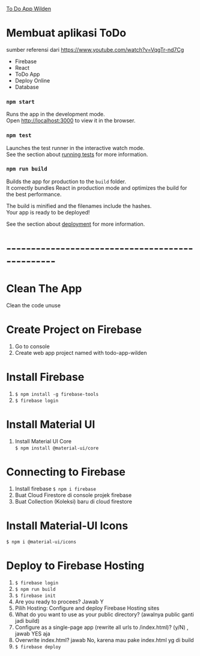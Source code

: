 [To Do App Wilden](https://todo-app-wilden.web.app/)

# Membuat aplikasi ToDo
sumber referensi dari https://www.youtube.com/watch?v=VqgTr-nd7Cg

- Firebase
- React
- ToDo App
- Deploy Online
- Database

### `npm start`

Runs the app in the development mode.<br />
Open [http://localhost:3000](http://localhost:3000) to view it in the browser.


### `npm test`

Launches the test runner in the interactive watch mode.<br />
See the section about [running tests](https://facebook.github.io/create-react-app/docs/running-tests) for more information.

### `npm run build`

Builds the app for production to the `build` folder.<br />
It correctly bundles React in production mode and optimizes the build for the best performance.

The build is minified and the filenames include the hashes.<br />
Your app is ready to be deployed!

See the section about [deployment](https://facebook.github.io/create-react-app/docs/deployment) for more information.

# ------------------------------------------------

# Clean The App
Clean the code unuse

# Create Project on Firebase
1. Go to console
2. Create web app project named with todo-app-wilden

# Install Firebase
1. `$ npm install -g firebase-tools`
2. `$ firebase login`

# Install Material UI
1. Install Material UI Core<br/>
`$ npm install @material-ui/core`

# Connecting to Firebase
1. Install firebase
`$ npm i firebase`
2. Buat Cloud Firestore di console projek firebase
3. Buat Collection (Koleksi) baru di cloud firestore

# Install Material-UI Icons
`$ npm i @material-ui/icons`

# Deploy to Firebase Hosting
1. `$ firebase login`
2. `$ npm run build`
3. `$ firebase init`
4. Are you ready to procees? Jawab Y
5. Pilih Hosting: Configure and deploy Firebase Hosting sites
6. What do you want to use as your public directory? (awalnya public ganti jadi build)
7. Configure as a single-page app (rewrite all urls to /index.html)? (y/N) , jawab YES aja
8. Overwrite index.html? jawab No, karena mau pake index.html yg di build
9. `$ firebase deploy`